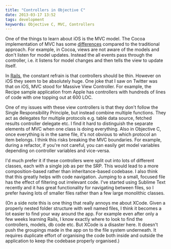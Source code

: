 ```yaml
---
title: "Controllers in Objective C"
date: 2013-03-17 13:52
tags: development
keywords: Objective C, MVC, Controllers
---
```


One of the things to learn about iOS is the MVC model. The Cocoa implementation of MVC has some [differences][] compared to the traditional approach. For example, in Cocoa, views are not aware of the models and don't listen for model updates. Instead the all events pass through the controller, i.e. it listens for model changes and then tells the view to update itself.

In [Rails][], the constant refrain is that controllers should be thin. However on iOS they seem to be absolutely huge. One joke that I saw on Twitter was that on iOS, MVC stood for Massive View Controller. For example, the Recipe sample application from Apple has controllers with hundreds of lines of code with one topping out at 600 LOC.

One of my issues with these view controllers is that they don't follow the Single Responsibility Principle, but instead combine multiple functions. They act as delegates for multiple protocols e.g. table data source, fetched results controller delegate etc. I find it hard to distinguish the separate elements of MVC when one class is doing everything. Also in Objective C, once everything is in the same file, it's not obvious to which protocol an item belongs. I think this risks breaking the MVC boundaries. For example, during a refactor, if you're not careful, you can easily get model variables depending on controller variables and vice-versa.

I'd much prefer it if these controllers were split out into lots of different classes, each with a single job as per the SRP. This would lead to a more composition-based rather than inheritance-based codebase. I also think that this greatly helps with code navigation. Jumping to a small, focused file has the effect of filtering out irrelevant code. I've started using Sublime Text recently and it has great functionality for navigating between files, so I prefer having lots of smaller files rather than a few large monolithic classes.

(On a side note this is one thing that really annoys me about XCode. Given a properly nested folder structure with well named files, I think it becomes a lot easier to find your way around the app. For example even after only a few weeks learning Rails, I know exactly where to look to find the controllers, models, db code etc. But XCode is a disaster here. It doesn't push the groupings made in the app on to the file system underneath. It requires duplicate effort of organising the code both inside and outside the application to keep the codebase properly organised.)

[differences]: http://developer.apple.com/library/ios/documentation/general/conceptual/CocoaEncyclopedia/Model-View-Controller/Model-View-Controller.html#//apple_ref/doc/uid/TP40010810-CH14-SW9
[Rails]: http://rubyonrails.org/
